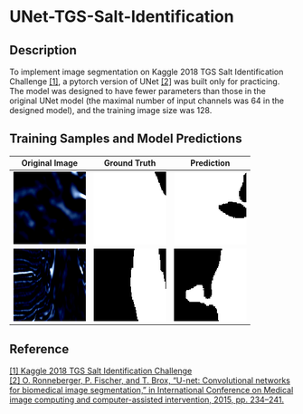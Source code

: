 # UNet-TGS-Salt-Identification
## Description
To implement image segmentation on Kaggle 2018 TGS Salt Identification Challenge [[1]](https://www.kaggle.com/competitions/tgs-salt-identification-challenge), a pytorch version of UNet [[2]](https://link.springer.com/chapter/10.1007/978-3-319-24574-4_28) was built only for practicing. The model was designed to have fewer parameters than those in the original UNet model (the maximal number of input channels was 64 in the designed model), and the training image size was 128.
## Training Samples and Model Predictions
|Original Image|Ground Truth|Prediction|  
|-----|-----|-----|  
|![image_1](/images/image_1.png) | ![image_1](/images/image_1_true.png) | ![image_1](/images/image_1_predict.png) |  
|![image_2](/images/image_2.png) | ![image_1](/images/image_2_true.png) | ![image_1](/images/image_2_predict.png) |  
## Reference
[[1] Kaggle 2018 TGS Salt Identification Challenge](https://www.kaggle.com/competitions/tgs-salt-identification-challenge)  
[[2] O. Ronneberger, P. Fischer, and T. Brox, “U-net: Convolutional networks for biomedical image segmentation,” in International Conference on Medical image computing and computer-assisted intervention, 2015, pp. 234–241.](https://link.springer.com/chapter/10.1007/978-3-319-24574-4_28)  
